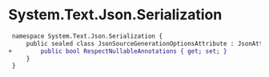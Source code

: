# System.Text.Json.Serialization

``` diff
 namespace System.Text.Json.Serialization {
     public sealed class JsonSourceGenerationOptionsAttribute : JsonAttribute {
+        public bool RespectNullableAnnotations { get; set; }
     }
 }
```

